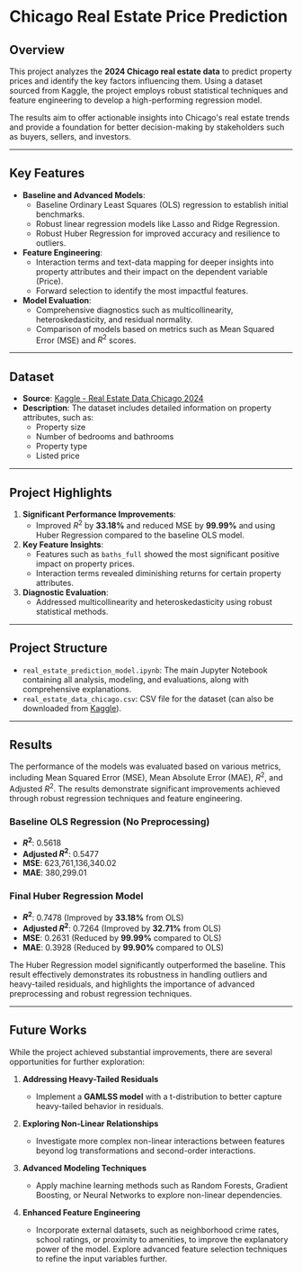 # Chicago Real Estate Price Prediction

## Overview
This project analyzes the **2024 Chicago real estate data** to predict property prices and identify the key factors influencing them. Using a dataset sourced from Kaggle, the project employs robust statistical techniques and feature engineering to develop a high-performing regression model. 

The results aim to offer actionable insights into Chicago's real estate trends and provide a foundation for better decision-making by stakeholders such as buyers, sellers, and investors.

---

## Key Features
- **Baseline and Advanced Models**: 
  - Baseline Ordinary Least Squares (OLS) regression to establish initial benchmarks.
  - Robust linear regression models like Lasso and Ridge Regression.
  - Robust Huber Regression for improved accuracy and resilience to outliers.
- **Feature Engineering**:
  - Interaction terms and text-data mapping for deeper insights into property attributes and their impact on the dependent variable (Price).
  - Forward selection to identify the most impactful features.
- **Model Evaluation**:
  - Comprehensive diagnostics such as multicollinearity, heteroskedasticity, and residual normality.
  - Comparison of models based on metrics such as Mean Squared Error (MSE) and $R^2$ scores.

---

## Dataset
- **Source**: [Kaggle - Real Estate Data Chicago 2024](https://www.kaggle.com/datasets/kanchana1990/real-estate-data-chicago-2024)
- **Description**: The dataset includes detailed information on property attributes, such as:
  - Property size
  - Number of bedrooms and bathrooms
  - Property type
  - Listed price

---

## Project Highlights
1. **Significant Performance Improvements**:
   - Improved $R^2$ by **33.18%** and reduced MSE by **99.99%** and using Huber Regression compared to the baseline OLS model.
2. **Key Feature Insights**:
   - Features such as `baths_full` showed the most significant positive impact on property prices.
   - Interaction terms revealed diminishing returns for certain property attributes.
3. **Diagnostic Evaluation**:
   - Addressed multicollinearity and heteroskedasticity using robust statistical methods.

---

## Project Structure
- `real_estate_prediction_model.ipynb`: The main Jupyter Notebook containing all analysis, modeling, and evaluations, along with comprehensive explanations.
- `real_estate_data_chicago.csv`: CSV file for the dataset (can also be downloaded from [Kaggle](https://www.kaggle.com/datasets/kanchana1990/real-estate-data-chicago-2024)).

---

## Results

The performance of the models was evaluated based on various metrics, including Mean Squared Error (MSE), Mean Absolute Error (MAE), $R^2$, and Adjusted $R^2$. The results demonstrate significant improvements achieved through robust regression techniques and feature engineering.

### Baseline OLS Regression (No Preprocessing)
- **$R^2$**: 0.5618
- **Adjusted $R^2$**: 0.5477
- **MSE**: 623,761,136,340.02
- **MAE**: 380,299.01

### Final Huber Regression Model
- **$R^2$**: 0.7478 (Improved by **33.18%** from OLS)
- **Adjusted $R^2$**: 0.7264 (Improved by **32.71%** from OLS)
- **MSE**: 0.2631 (Reduced by **99.99%** compared to OLS)
- **MAE**: 0.3928 (Reduced by **99.90%** compared to OLS)

The Huber Regression model significantly outperformed the baseline. This result effectively demonstrates its robustness in handling outliers and heavy-tailed residuals, and highlights the importance of advanced preprocessing and robust regression techniques.

---

## Future Works

While the project achieved substantial improvements, there are several opportunities for further exploration:

1. **Addressing Heavy-Tailed Residuals**  
   - Implement a **GAMLSS model** with a t-distribution to better capture heavy-tailed behavior in residuals.

2. **Exploring Non-Linear Relationships**  
   - Investigate more complex non-linear interactions between features beyond log transformations and second-order interactions.

3. **Advanced Modeling Techniques**  
   - Apply machine learning methods such as Random Forests, Gradient Boosting, or Neural Networks to explore non-linear dependencies.
     
4. **Enhanced Feature Engineering**
   - Incorporate external datasets, such as neighborhood crime rates, school ratings, or proximity to amenities, to improve the explanatory power of the model. Explore advanced feature selection techniques to refine the input variables further.
   
